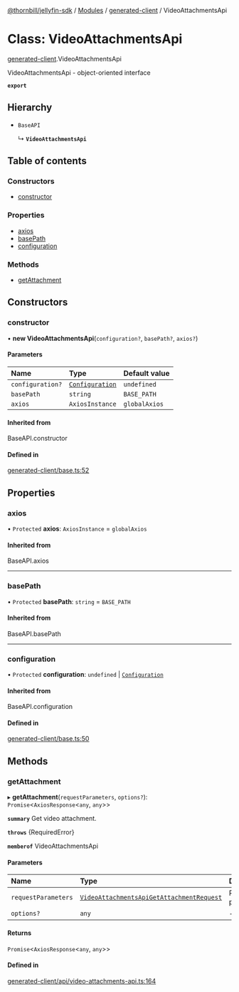 [@thornbill/jellyfin-sdk](../README.md) / [Modules](../modules.md) / [generated-client](../modules/generated_client.md) / VideoAttachmentsApi

# Class: VideoAttachmentsApi

[generated-client](../modules/generated_client.md).VideoAttachmentsApi

VideoAttachmentsApi - object-oriented interface

**`export`**

## Hierarchy

- `BaseAPI`

  ↳ **`VideoAttachmentsApi`**

## Table of contents

### Constructors

- [constructor](generated_client.VideoAttachmentsApi.md#constructor)

### Properties

- [axios](generated_client.VideoAttachmentsApi.md#axios)
- [basePath](generated_client.VideoAttachmentsApi.md#basepath)
- [configuration](generated_client.VideoAttachmentsApi.md#configuration)

### Methods

- [getAttachment](generated_client.VideoAttachmentsApi.md#getattachment)

## Constructors

### constructor

• **new VideoAttachmentsApi**(`configuration?`, `basePath?`, `axios?`)

#### Parameters

| Name | Type | Default value |
| :------ | :------ | :------ |
| `configuration?` | [`Configuration`](generated_client.Configuration.md) | `undefined` |
| `basePath` | `string` | `BASE_PATH` |
| `axios` | `AxiosInstance` | `globalAxios` |

#### Inherited from

BaseAPI.constructor

#### Defined in

[generated-client/base.ts:52](https://github.com/thornbill/jellyfin-sdk-typescript/blob/3ae780a/src/generated-client/base.ts#L52)

## Properties

### axios

• `Protected` **axios**: `AxiosInstance` = `globalAxios`

#### Inherited from

BaseAPI.axios

___

### basePath

• `Protected` **basePath**: `string` = `BASE_PATH`

#### Inherited from

BaseAPI.basePath

___

### configuration

• `Protected` **configuration**: `undefined` \| [`Configuration`](generated_client.Configuration.md)

#### Inherited from

BaseAPI.configuration

#### Defined in

[generated-client/base.ts:50](https://github.com/thornbill/jellyfin-sdk-typescript/blob/3ae780a/src/generated-client/base.ts#L50)

## Methods

### getAttachment

▸ **getAttachment**(`requestParameters`, `options?`): `Promise`<`AxiosResponse`<`any`, `any`\>\>

**`summary`** Get video attachment.

**`throws`** {RequiredError}

**`memberof`** VideoAttachmentsApi

#### Parameters

| Name | Type | Description |
| :------ | :------ | :------ |
| `requestParameters` | [`VideoAttachmentsApiGetAttachmentRequest`](../interfaces/generated_client.VideoAttachmentsApiGetAttachmentRequest.md) | Request parameters. |
| `options?` | `any` | - |

#### Returns

`Promise`<`AxiosResponse`<`any`, `any`\>\>

#### Defined in

[generated-client/api/video-attachments-api.ts:164](https://github.com/thornbill/jellyfin-sdk-typescript/blob/3ae780a/src/generated-client/api/video-attachments-api.ts#L164)

